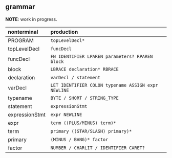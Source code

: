 ## grammar

**NOTE**: work in progress.

| nonterminal    | production                                          |
| :------------- | :-------------------------------------------------- |
| PROGRAM        | `topLevelDecl*`                                     |
| topLevelDecl   | `funcDecl`                                          |
| funcDecl       | `FN IDENTIFIER LPAREN parameters? RPAREN block`     |
| block          | `LBRACE declaration* RBRACE`                        |
| declaration    | `varDecl / statement`                               |
| varDecl        | `LET IDENTIFIER COLON typename ASSIGN expr NEWLINE` |
| typename       | `BYTE / SHORT / STRING_TYPE`                        |
| statement      | `expressionStmt`                                    |
| expressionStmt | `expr NEWLINE`                                      |
| expr           | `term ((PLUS/MINUS) term)*`                         |
| term           | `primary ((STAR/SLASH) primary)*`                   |
| primary        | `(MINUS / BANG)* factor`                            |
| factor         | `NUMBER / CHARLIT / IDENTIFIER CARET?`              |
